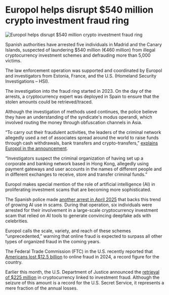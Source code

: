 # Europol helps disrupt $540 million crypto investment fraud ring

![Europol helps disrupt $540 million crypto investment fraud ring](https://www.bleepstatic.com/content/hl-images/2022/04/11/Europol_headpic.jpg)

Spanish authorities have arrested five individuals in Madrid and the Canary Islands, suspected of laundering $540 million (€460 million) from illegal cryptocurrency investment schemes and defrauding more than 5,000 victims.

The law enforcement operation was supported and coordinated by Europol and investigators from Estonia, France, and the U.S. (Homeland Security Investigations – HSI).

The investigation into the fraud ring started in 2023. On the day of the arrests, a cryptocurrency expert was deployed in Spain to ensure that the stolen amounts could be retrieved/traced.

Although the investigation of methods used continues, the police believe they have an understanding of the syndicate's modus operandi, which involved routing the money through obfuscation channels in Asia.

“To carry out their fraudulent activities, the leaders of the criminal network allegedly used a net of associates spread around the world to raise funds through cash withdrawals, bank transfers and crypto-transfers,” [explains Europol in the announcement](https://www.europol.europa.eu/media-press/newsroom/news/crypto-investment-fraud-ring-dismantled-in-spain-after-defrauding-5-000-victims-worldwide).

“Investigators suspect the criminal organization of having set up a corporate and banking network based in Hong Kong, allegedly using payment gateways and user accounts in the names of different people and in different exchanges to receive, store and transfer criminal funds.”

Europol makes special mention of the role of artificial intelligence (AI) in proliferating investment scams that are becoming more sophisticated.

The Spanish police made [another arrest in April 2025](https://www.bleepingcomputer.com/news/security/six-arrested-for-ai-powered-investment-scams-that-stole-20-million/) that backs this trend of growing AI use in scams. During that operation, six individuals were arrested for their involvement in a large-scale cryptocurrency investment scam that relied on AI tools to generate convincing deepfake ads with celebrities.

Europol calls the scale, variety, and reach of these schemes “unprecedented,” warning that online fraud is expected to surpass all other types of organized fraud in the coming years.

The Federal Trade Commission (FTC) in the U.S. recently reported that [Americans lost $12.5 billion](https://www.bleepingcomputer.com/news/security/us-govt-says-americans-lost-record-125-billion-to-fraud-in-2024/) to online fraud in 2024, a record figure for the country.

Earlier this month, the U.S. Department of Justice announced the [retrieval of $225 million](https://www.bleepingcomputer.com/news/legal/us-recovers-225-million-of-crypto-stolen-in-investment-scams/) in cryptocurrency linked to investment fraud. Although the seizure of this amount is a record for the U.S. Secret Service, it represents a mere fraction of the annual losses.